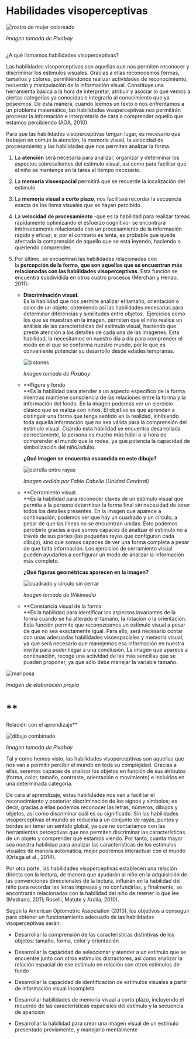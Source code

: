 # Habilidades visoperceptivas


![rostro de mujer coloreado](img/man-2196323_640.jpg)


_Imagen tomada de Pixabay_

##   
¿A qué llamamos habilidades visoperceptivas?

Las habilidades visoperceptivas son aquellas que nos permiten reconocer y discriminar los estímulos visuales. Gracias a ellas reconocemos formas, tamaños y colores, permitiéndonos realizar actividades de reconocimiento, recuerdo y manipulación de la información visual. Constituye una herramienta básica a la hora de interpretar, atribuir y asociar lo que vemos a ciertas categorías ya conocidas e integrarlo al conocimiento que ya poseemos. De esta manera, cuando leemos un texto o nos enfrentamos a un problema matemático, las habilidades visoperceptivas nos permitirán procesar la información e interpretarla de cara a comprender aquello que estamos percibiendo (AOA, 2010). 

  
  
Para que las habilidades visoperceptivas tengan lugar, es necesario que trabajen en común la atención, la memoria visual, la velocidad de procesamiento y las habilidades que nos permiten analizar la forma.

1.  La **atención** será necesaria para analizar, organizar y determinar los aspectos sobresalientes del estímulo visual, así como para facilitar que el niño se mantenga en la tarea el tiempo necesario.  
      
    
2.  La **memoria visoespacial** permitirá que se recuerde la localización del estímulo  
      
    
3.  La **memoria visual** **a corto plazo**, nos facilitará recordar la secuencia exacta de los ítems visuales que se hayan percibido.  
      
    
4.  La **velocidad de procesamiento** -que es la habilidad para realizar tareas rápidamente optimizando el esfuerzo cognitivo- se encontrará intrínsecamente relacionada con un procesamiento de la información rápido y eficaz; si por el contrario es lenta, es probable que quede afectada la comprensión de aquello que se está leyendo, haciendo o queriendo comprender.  
      
    
5.  Por último, se encuentran las habilidades relacionadas con la **percepción de la forma, que son aquellas que se encuentran más relacionadas con las habilidades visoperceptivas**. Esta función se encuentra subdividida en otros cuatro procesos (Merchán y Henao, 2011):  
      
      
    *   **Discriminación visual.**   
        Es la habilidad que nos permite analizar el tamaño, orientación o color de un objeto, obteniendo así las habilidades necesarias para determinar diferencias y similitudes entre objetos.  Ejercicios como los que se muestran en la imagen, permiten que el niño realice un análisis de las características del estímulo visual, haciendo que preste atención a los detalles de cada una de las imágenes. Esta habilidad, la necesitamos en nuestro día a día para comprender el modo en el que se conforma nuestro mundo, por lo que es conveniente potenciar su desarrollo desde edades tempranas.    
          
        

        ![botones](img/Botones.jpg)

        
        _Imagen tomada de Pixabay_
        
          
        
    *   **Figura y fondo  
        **Es la habilidad para atender a un aspecto específico de la forma mientras mantiene consciencia de las relaciones entre la forma y la información del fondo. En la imagen podemos ver un ejercicio clásico que se realiza con niños. El objetivo es que aprendan a distinguir una forma que tenga sentido en la realidad, inhibiendo toda aquella información que no sea válida para la comprensión del estímulo visual. Cuando esta habilidad se encuentra desarrollada correctamente, la persona es mucho más hábil a la hora de comprender el mundo que le rodea, ya que potencia la capacidad de simbolización del niño/adulto.  
          
        
        **¿Qué imagen se encuentra escondida en este dibujo?**
        

        ![estrella entre rayas](img/IMG-20170517-WA0001.jpg)

        
        _Imagen cedida por Fabio Cabello (Unidad Cerebral)_
        
    *   **Cerramiento visual.   
        **Es la habilidad para reconocer claves de un estímulo visual que permita a la persona determinar la forma final sin necesidad de tener todos los detalles presentes. En la imagen que aparece a continuación, podemos ver que hay un cuadrado y un círculo, a pesar de que las líneas no se encuentran unidas. Esto podemos percibirlo gracias a que somos capaces de analizar el estímulo no a través de sus partes (las pequeñas rayas que configuran cada dibujo), sino que somos capaces de ver una forma completa a pesar de que falta información. Los ejercicios de cerramiento visual pueden ayudarles a configurar un modo de analizar la información más completo.  
          
        
        **¿Qué figuras geométricas aparecen en la imagen?**
        

        ![cuadrado y círculo sin cerrar](img/Cerramiento_visual.png)

        
        _Imagen tomada de Wikimedia_
        
          
          
          
        
    *   **Constancia visual de la forma  
        **Es la habilidad para identificar los aspectos invariantes de la forma cuando se ha alterado el tamaño, la rotación o la orientación. Esta función permite que reconozcamos un estímulo visual a pesar de que no sea exactamente igual. Para ello, será necesario contar con unas adecuadas habilidades visoespaciales y memoria visual, ya que será necesario que manejemos esa información en nuestra mente para poder llegar a una conclusión. La imagen que aparece a continuación, recoge una actividad de las más sencillas que se pueden proponer, ya que sólo debe manejar la variable tamaño. 


![mariposa](img/Cual_de_las_3_mariposas_es_igual_que_la_del_ejemplo-001.jpg)


_Imagen de elaboración propia_

# **  
Relación con el aprendizaje**


![dibujo combinado](img/decor-736340_640.png)


_Imagen tomada de Pixabay_

  
Tal y como hemos visto, las habilidades visoperceptivas son aquellas que nos van a permitir percibir el mundo en toda su complejidad. Gracias a ellas, seremos capaces de analizar los objetos en función de sus atributos (forma, color, tamaño, contraste, orientación o movimiento) e incluirlos en una determinada categoría.

De cara al aprendizaje, estas habilidades nos van a facilitar el reconocimiento y posterior discriminación de los signos y símbolos; es decir, gracias a ellas podemos reconocer las letras, números, dibujos y objetos, así como discriminar cuál es su significado. Sin las habilidades visoperceptivas el mundo se reduciría a un conjunto de rayas, puntos y bordes sin tener un sentido global, ya que no contaríamos con las herramientas perceptivas que nos permiten discriminar las características de un objeto y comprender qué estamos viendo. Por tanto, cuanta mayor sea nuestra habilidad para analizar las características de los estímulos visuales de manera automática, mejor podremos interactuar con el mundo (Ortega et al., 2014). 

Por otra parte, las habilidades visoperceptivas establecen una relación directa con la lectura, de manera que ayudarán al niño en la adquisición de las convenciones direccionales de la lectura, influirán en la habilidad del niño para recordar las letras impresas y no confundirlas, y finalmente, se encontrarán relacionadas con la habilidad del niño de retener lo que lee (Medrano, 2011; Roselli, Matute y Ardila, 2010). 

Según la American Optometric Association (2010), los objetivos a conseguir para obtener un funcionamiento adecuado de las habilidades visoperceptivas serán:

*   Desarrollar la comprensión de las características distintivas de los objetos: tamaño, forma, color y orientación
    
*   Desarrollar la capacidad de seleccionar y atender a un estímulo que se encuentre junto con otros estímulos distractores, así como analizar la relación espacial de ese estímulo en relación con otros estímulos de fondo
    
*   Desarrollar la capacidad de identificación de estímulos visuales a partir de información visual incompleta
    
*   Desarrollar habilidades de memoria visual a corto plazo, incluyendo el recuerdo de las características espaciales del estímulo y la secuencia de aparición
    
*   Desarrollar la habilidad para crear una imagen visual de un estímulo presentado previamente, y manejarlo mentalmente
